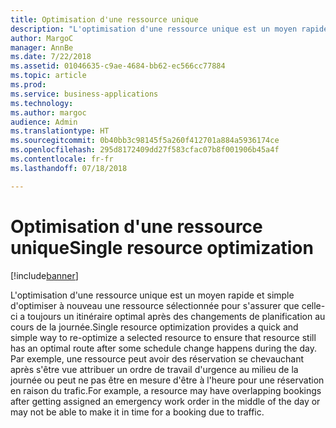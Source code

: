 ```yaml
---
title: Optimisation d'une ressource unique
description: "L'optimisation d'une ressource unique est un moyen rapide et simple d'optimiser à nouveau une ressource sélectionnée pour s'assurer que celle-ci a toujours un itinéraire optimal après des changements de planification au cours de la journée."
author: MargoC
manager: AnnBe
ms.date: 7/22/2018
ms.assetid: 01046635-c9ae-4684-bb62-ec566cc77884
ms.topic: article
ms.prod: 
ms.service: business-applications
ms.technology: 
ms.author: margoc
audience: Admin
ms.translationtype: HT
ms.sourcegitcommit: 0b40bb3c98145f5a260f412701a884a5936174ce
ms.openlocfilehash: 295d8172409dd27f583cfac07b8f001906b45a4f
ms.contentlocale: fr-fr
ms.lasthandoff: 07/18/2018

---
```


#  <a name="single-resource-optimization"></a><span data-ttu-id="964b4-103">Optimisation d'une ressource unique</span><span class="sxs-lookup"><span data-stu-id="964b4-103">Single resource optimization</span></span>

[!include[banner](../../../../includes/banner.md)]

<span data-ttu-id="964b4-104">L'optimisation d'une ressource unique est un moyen rapide et simple d'optimiser à nouveau une ressource sélectionnée pour s'assurer que celle-ci a toujours un itinéraire optimal après des changements de planification au cours de la journée.</span><span class="sxs-lookup"><span data-stu-id="964b4-104">Single resource optimization provides a quick and simple way to re-optimize a selected resource to ensure that resource still has an optimal route after some schedule change happens during the day.</span></span> <span data-ttu-id="964b4-105">Par exemple, une ressource peut avoir des réservation se chevauchant après s'être vue attribuer un ordre de travail d'urgence au milieu de la journée ou peut ne pas être en mesure d'être à l'heure pour une réservation en raison du trafic.</span><span class="sxs-lookup"><span data-stu-id="964b4-105">For example, a resource may have overlapping bookings after getting assigned an emergency work order in the middle of the day or may not be able to make it in time for a booking due to traffic.</span></span>

